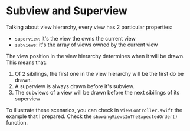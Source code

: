 #  Subview and Superview

Talking about view hierarchy, every view has 2 particular properties:
  - `superview`: it's the view the owns the current view
  - `subviews`: it's the array of views owned by the current view

The view position in the view hierarchy determines when it will be drawn. This means that:
  1. Of 2 sibilings, the first one in the view hierarchy will be the first do be drawn.
  2. A superview is always drawn before it's subview.
  3. The subviews of a view will be drawn before the next sibilings of its superview
  
To illustrate these scenarios, you can check in `ViewController.swift` the example that I prepared. Check the `showingViewsInTheExpectedOrder()` function.
